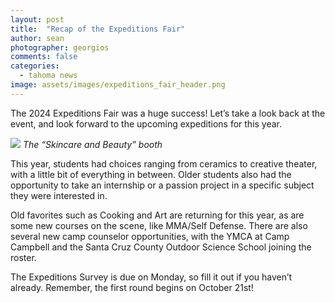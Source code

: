 ```yaml
---
layout: post
title:  "Recap of the Expeditions Fair"
author: sean
photographer: georgios
comments: false
categories:
  - tahoma news
image: assets/images/expeditions_fair_header.png
---
```


The 2024 Expeditions Fair was a huge success! Let’s take a look back at the event, and look forward to the upcoming expeditions for this year.

![](https://lh7-rt.googleusercontent.com/docsz/AD_4nXeCqnptY5fPf-IhPquKiWw5ctLe4YAL96ReBN-X1EBNfDZJ6eBjVixkXWbTq_pphyEfg7k1YygMICTWcP6eSkbz_JMA8UPtAbXxhmFbrdhuHyVetszefaneDhFSilIbSCPQw4C0LNDyzZCnXP-SPUSv1JE?key=_wSwdM11rJxaoRa9vQ54jg)
_The “Skincare and Beauty” booth_

This year, students had choices ranging from ceramics to creative theater, with a little bit of everything in between. Older students also had the opportunity to take an internship or a passion project in a specific subject they were interested in.

Old favorites such as Cooking and Art are returning for this year, as are some new courses on the scene, like MMA/Self Defense. There are also several new camp counselor opportunities, with the YMCA at Camp Campbell and the Santa Cruz County Outdoor Science School joining the roster.

The Expeditions Survey is due on Monday, so fill it out if you haven’t already. Remember, the first round begins on October 21st!